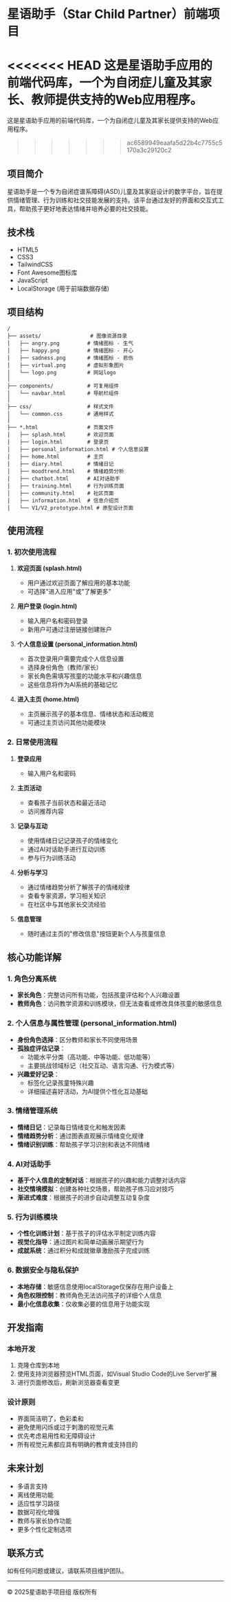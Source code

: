 # 星语助手（Star Child Partner）前端项目

<<<<<<< HEAD
这是星语助手应用的前端代码库，一个为自闭症儿童及其家长、教师提供支持的Web应用程序。
=======
这是星语助手应用的前端代码库，一个为自闭症儿童及其家长提供支持的Web应用程序。
>>>>>>> ac6589949eaafa5d22b4c7755c5170a3c29120c2

## 项目简介
星语助手是一个专为自闭症谱系障碍(ASD)儿童及其家庭设计的数字平台，旨在提供情绪管理、行为训练和社交技能发展的支持。该平台通过友好的界面和交互式工具，帮助孩子更好地表达情绪并培养必要的社交技能。

## 技术栈

- HTML5
- CSS3 
- TailwindCSS
- Font Awesome图标库
- JavaScript
- LocalStorage (用于前端数据存储)

## 项目结构

```
/
├── assets/                # 图像资源目录
│   ├── angry.png         # 情绪图标 - 生气
│   ├── happy.png         # 情绪图标 - 开心
│   ├── sadness.png       # 情绪图标 - 悲伤
│   ├── virtual.png       # 虚拟形象图片
│   └── logo.png          # 网站logo
│
├── components/           # 可复用组件
│   └── navbar.html       # 导航栏组件
│
├── css/                  # 样式文件
│   └── common.css        # 通用样式
│
├── *.html                # 页面文件
│   ├── splash.html       # 欢迎页面
│   ├── login.html        # 登录页
│   ├── personal_information.html # 个人信息设置
│   ├── home.html         # 主页
│   ├── diary.html        # 情绪日记
│   ├── moodtrend.html    # 情绪趋势分析
│   ├── chatbot.html      # AI对话助手
│   ├── training.html     # 行为训练页面
│   ├── community.html    # 社区页面
│   ├── information.html  # 信息介绍页
│   └── V1/V2_prototype.html # 原型设计页面
```

## 使用流程

### 1. 初次使用流程

1. **欢迎页面 (splash.html)**
   - 用户通过欢迎页面了解应用的基本功能
   - 可选择"进入应用"或"了解更多"

2. **用户登录 (login.html)**
   - 输入用户名和密码登录
   - 新用户可通过注册链接创建账户

3. **个人信息设置 (personal_information.html)**
   - 首次登录用户需要完成个人信息设置
   - 选择身份角色（教师/家长）
   - 家长角色需填写孩童的功能水平和兴趣信息
   - 这些信息将作为AI系统的基础记忆

4. **进入主页 (home.html)**
   - 主页展示孩子的基本信息、情绪状态和活动概览
   - 可通过主页访问其他功能模块

### 2. 日常使用流程

1. **登录应用**
   - 输入用户名和密码

2. **主页活动**
   - 查看孩子当前状态和最近活动
   - 访问推荐内容

3. **记录与互动**
   - 使用情绪日记记录孩子的情绪变化
   - 通过AI对话助手进行互动训练
   - 参与行为训练活动

4. **分析与学习**
   - 通过情绪趋势分析了解孩子的情绪规律
   - 查看专家资源，学习相关知识
   - 在社区中与其他家长交流经验

5. **信息管理**
   - 随时通过主页的"修改信息"按钮更新个人与孩童信息

## 核心功能详解

### 1. 角色分离系统
- **家长角色**：完整访问所有功能，包括孩童评估和个人兴趣设置
- **教师角色**：访问教学资源和训练模块，但无法查看或修改具体孩童的敏感信息

### 2. 个人信息与属性管理 (personal_information.html)
- **身份角色选择**：区分教师和家长不同使用场景
- **孤独症评估记录**：
  - 功能水平分类（高功能、中等功能、低功能等）
  - 主要挑战领域标记（社交互动、语言沟通、行为模式等）
- **兴趣爱好记录**：
  - 标签化记录孩童特殊兴趣
  - 详细描述喜好活动，为AI提供个性化互动基础

### 3. 情绪管理系统
- **情绪日记**：记录每日情绪变化和触发因素
- **情绪趋势分析**：通过图表直观展示情绪变化规律
- **情绪识别训练**：帮助孩子学习识别和表达不同情绪

### 4. AI对话助手
- **基于个人信息的定制对话**：根据孩子的兴趣和能力调整对话内容
- **社交情境模拟**：创建各种社交场景，帮助孩子练习应对技巧
- **渐进式难度**：根据孩子的进步自动调整互动复杂度

### 5. 行为训练模块
- **个性化训练计划**：基于孩子的评估水平制定训练内容
- **视觉化指导**：通过图片和简单动画展示期望行为
- **成就系统**：通过积分和成就徽章激励孩子完成训练

### 6. 数据安全与隐私保护
- **本地存储**：敏感信息使用localStorage仅保存在用户设备上
- **角色权限控制**：教师角色无法访问孩子的详细个人信息
- **最小化信息收集**：仅收集必要的信息用于功能实现

## 开发指南

### 本地开发

1. 克隆仓库到本地
2. 使用支持浏览器预览HTML页面，如Visual Studio Code的Live Server扩展
3. 进行页面修改后，刷新浏览器查看变更

### 设计原则

- 界面简洁明了，色彩柔和
- 避免使用闪烁或过于刺激的视觉元素
- 优先考虑易用性和无障碍设计
- 所有视觉元素都应具有明确的教育或支持目的

## 未来计划

- 多语言支持
- 离线使用功能
- 适应性学习路径
- 数据可视化增强
- 教师与家长协作功能
- 更多个性化定制选项

## 联系方式

如有任何问题或建议，请联系项目维护团队。

---

© 2025星语助手项目组 版权所有
